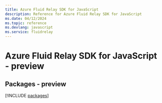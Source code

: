 ```yaml
---
title: Azure Fluid Relay SDK for JavaScript
description: Reference for Azure Fluid Relay SDK for JavaScript
ms.date: 04/12/2024
ms.topic: reference
ms.devlang: javascript
ms.service: fluidrelay
---
```

# Azure Fluid Relay SDK for JavaScript - preview
## Packages - preview
[!INCLUDE [packages](fluid-relay-index.md)]